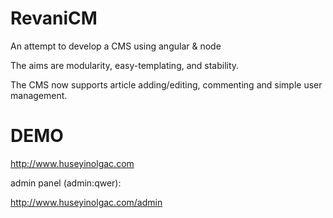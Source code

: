 RevaniCM
======

An attempt to develop a CMS using angular &amp; node

The aims are modularity, easy-templating, and stability.

The CMS now supports article adding/editing, commenting and simple user management.

DEMO
======
http://www.huseyinolgac.com

admin panel (admin:qwer):

http://www.huseyinolgac.com/admin

